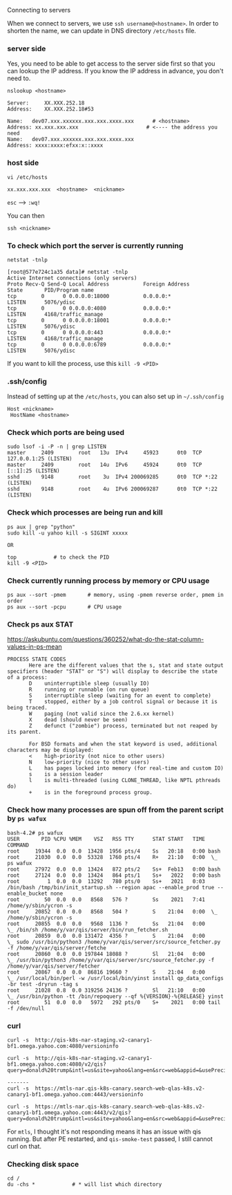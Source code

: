Connecting to servers

When we connect to servers, we use `ssh username@<hostname>`. In order to shorten the name, we can update in DNS directory `/etc/hosts` file. 

### server side
Yes, you need to be able to get access to the server side first so that you can lookup the IP address. If you know the IP address in advance, you don't need to. 
```
nslookup <hostname>

Server:		XX.XXX.252.18
Address:	XX.XXX.252.18#53

Name:	dev07.xxx.xxxxxx.xxx.xxx.xxxx.xxx      # <hostname>
Address: xx.xxx.xxx.xxx                      # <---- the address you need
Name:	dev07.xxx.xxxxxx.xxx.xxx.xxxx.xxx
Address: xxxx:xxxx:efxx:x::xxxx
```

### host side
```
vi /etc/hosts

xx.xxx.xxx.xxx  <hostname>  <nickname>
```

`esc` --> `:wq!`

You can then 
```
ssh <nickname>
```

### To check which port the server is currently running 

```
netstat -tnlp

[root@577e724c1a35 data]# netstat -tnlp
Active Internet connections (only servers)
Proto Recv-Q Send-Q Local Address           Foreign Address         State       PID/Program name    
tcp        0      0 0.0.0.0:18000           0.0.0.0:*               LISTEN      5076/ydisc          
tcp        0      0 0.0.0.0:4080            0.0.0.0:*               LISTEN      4168/traffic_manage 
tcp        0      0 0.0.0.0:18001           0.0.0.0:*               LISTEN      5076/ydisc          
tcp        0      0 0.0.0.0:443             0.0.0.0:*               LISTEN      4168/traffic_manage 
tcp        0      0 0.0.0.0:6789            0.0.0.0:*               LISTEN      5076/ydisc   
```
If you want to kill the process, use this `kill -9 <PID>`

### .ssh/config 

Instead of setting up at the `/etc/hosts`, you can also set up in `~/.ssh/config` 

```
Host <nickname>
 HostName <hostname>
```

### Check which ports are being used 

```
sudo lsof -i -P -n | grep LISTEN
master     2409        root   13u  IPv4     45923      0t0  TCP 127.0.0.1:25 (LISTEN)
master     2409        root   14u  IPv6     45924      0t0  TCP [::1]:25 (LISTEN)
sshd       9148        root    3u  IPv4 200069285      0t0  TCP *:22 (LISTEN)
sshd       9148        root    4u  IPv6 200069287      0t0  TCP *:22 (LISTEN)
```

### Check which processes are being run and kill 

```
ps aux | grep "python"
sudo kill -u yahoo kill -s SIGINT xxxxx

OR

top            # to check the PID
kill -9 <PID>
```

### Check currently running process by memory or CPU usage 

```
ps aux --sort -pmem       # memory, using -pmem reverse order, pmem in order
ps aux --sort -pcpu       # CPU usage
```

### Check ps aux STAT 

https://askubuntu.com/questions/360252/what-do-the-stat-column-values-in-ps-mean

```
PROCESS STATE CODES
       Here are the different values that the s, stat and state output specifiers (header "STAT" or "S") will display to describe the state of a process:
       D    uninterruptible sleep (usually IO)
       R    running or runnable (on run queue)
       S    interruptible sleep (waiting for an event to complete)
       T    stopped, either by a job control signal or because it is being traced.
       W    paging (not valid since the 2.6.xx kernel)
       X    dead (should never be seen)
       Z    defunct ("zombie") process, terminated but not reaped by its parent.

       For BSD formats and when the stat keyword is used, additional characters may be displayed:
       <    high-priority (not nice to other users)
       N    low-priority (nice to other users)
       L    has pages locked into memory (for real-time and custom IO)
       s    is a session leader
       l    is multi-threaded (using CLONE_THREAD, like NPTL pthreads do)
       +    is in the foreground process group.
```

### Check how many processes are spun off from the parent script by `ps wafux`

```
bash-4.2# ps wafux
USER       PID %CPU %MEM    VSZ   RSS TTY      STAT START   TIME COMMAND
root     19344  0.0  0.0  13428  1956 pts/4    Ss   20:18   0:00 bash
root     21030  0.0  0.0  53328  1760 pts/4    R+   21:10   0:00  \_ ps wafux
root     27972  0.0  0.0  13424   872 pts/2    Ss+  Feb13   0:00 bash
root     27124  0.0  0.0  13424   864 pts/1    Ss+   2022   0:00 bash
root         1  0.0  0.0  13292   780 pts/0    Ss+   2021   0:03 /bin/bash /tmp/bin/init_startup.sh --region apac --enable_prod true --enable_bucket none
root        50  0.0  0.0   8568   576 ?        Ss    2021   7:41 /home/y/sbin/ycron -s
root     20852  0.0  0.0   8568   504 ?        S    21:04   0:00  \_ /home/y/sbin/ycron -s
root     20855  0.0  0.0   9568  1136 ?        Ss   21:04   0:00      \_ /bin/sh /home/y/var/qis/server/bin/run_fetcher.sh
root     20859  0.0  0.0 131472  4356 ?        S    21:04   0:00          \_ sudo /usr/bin/python3 /home/y/var/qis/server/src/source_fetcher.py -f /home/y/var/qis/server/fetche
root     20860  0.0  0.0 197844 18088 ?        Sl   21:04   0:00              \_ /usr/bin/python3 /home/y/var/qis/server/src/source_fetcher.py -f /home/y/var/qis/server/fetcher
root     20867  0.0  0.0  86816 19660 ?        S    21:04   0:00                  \_ /usr/local/bin/perl -w /usr/local/bin/yinst install qp_data_configs -br test -dryrun -tag s
root     21028  0.8  0.0 319256 24136 ?        Sl   21:10   0:00                      \_ /usr/bin/python -tt /bin/repoquery --qf %{VERSION}-%{RELEASE} yinst
root        51  0.0  0.0   5972   292 pts/0    S+    2021   0:00 tail -f /dev/null
```

### curl 

```
curl -s  http://qis-k8s-nar-staging.v2-canary1-bf1.omega.yahoo.com:4080/versioninfo

curl -s  http://qis-k8s-nar-staging.v2-canary1-bf1.omega.yahoo.com:4080/v2/qis?query=donald%20trump&intl=us&site=yahoo&lang=en&src=web&appid=&usePreciseLocation=1&mtestid=&userIPWoeID=&userDefaultULMWoeID=2502265&entityFocus=&qssSuggestion=&qssRewrite=0&preview=&debug=qlas%2Cqp%2Cdh&format=json

-------
curl -s  https://mtls-nar.qis-k8s-canary.search-web-qlas-k8s.v2-canary1-bf1.omega.yahoo.com:4443/versioninfo

curl -s  https://mtls-nar.qis-k8s-canary.search-web-qlas-k8s.v2-canary1-bf1.omega.yahoo.com:4443/v2/qis?query=donald%20trump&intl=us&site=yahoo&lang=en&src=web&appid=&usePreciseLocation=1&mtestid=&userIPWoeID=&userDefaultULMWoeID=2502265&entityFocus=&qssSuggestion=&qssRewrite=0&preview=&debug=qlas%2Cqp%2Cdh&format=json
```

For `mtls`, I thought it's not responding means it has an issue with qis running. But after PE restarted, and `qis-smoke-test` passed, I still cannot curl on that. 

### Checking disk space 

```
cd /
du -chs *            # * will list which directory
```
